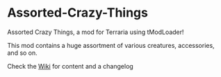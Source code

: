 # Assorted-Crazy-Things
Assorted Crazy Things, a mod for Terraria using tModLoader!

This mod contains a huge assortment of various creatures, accessories, and so on.

Check the [Wiki](https://github.com/Werebearguy/AssortedCrazyThings/wiki) for content and a changelog
